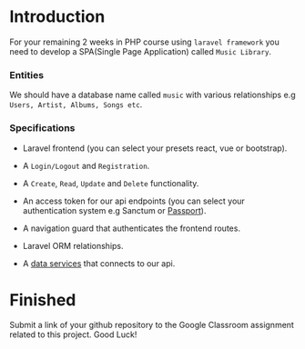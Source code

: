 # Introduction

For your remaining 2 weeks in PHP course using `laravel framework` you need to develop a SPA(Single Page Application) called `Music Library`.

### Entities

We should have a database name called `music` with various relationships e.g `Users, Artist, Albums, Songs etc`.

### Specifications

* Laravel frontend (you can select your presets react, vue or bootstrap).

* A `Login/Logout` and `Registration`.

* A `Create`, `Read`, `Update` and `Delete` functionality.

* An access token for our api endpoints (you can select your authentication system e.g Sanctum or [Passport]( https://www.itsolutionstuff.com/post/laravel-6-rest-api-with-passport-tutorialexample.html)).

* A navigation guard that authenticates the frontend routes.

* Laravel ORM relationships.

* A [data services](https://bezkoder.com/vue-js-crud-app/) that connects to our api. 


# Finished

Submit a link of your github repository to the Google Classroom assignment related to this project. Good Luck!
